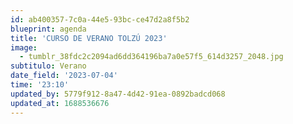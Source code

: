 ```yaml
---
id: ab400357-7c0a-44e5-93bc-ce47d2a8f5b2
blueprint: agenda
title: 'CURSO DE VERANO TOLZÚ 2023'
image:
  - tumblr_38fdc2c2094ad6dd364196ba7a0e57f5_614d3257_2048.jpg
subtitulo: Verano
date_field: '2023-07-04'
time: '23:10'
updated_by: 5779f912-8a47-4d42-91ea-0892badcd068
updated_at: 1688536676
---
```

